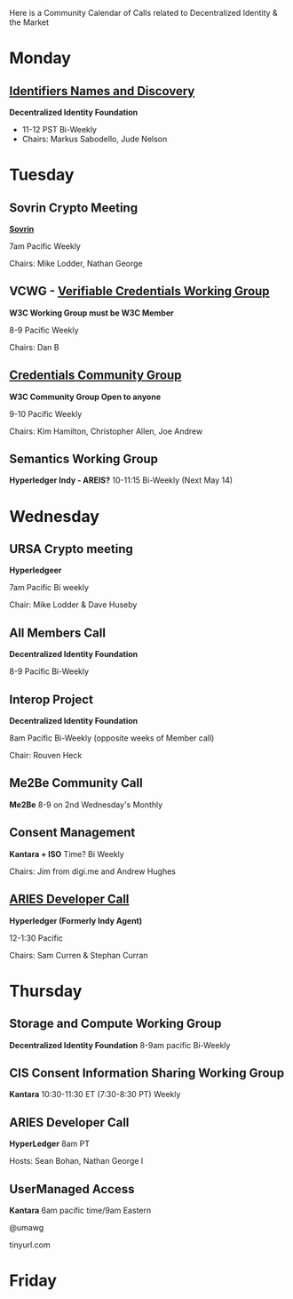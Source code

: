 Here is a Community Calendar of Calls related to Decentralized Identity & the Market 

# Monday 
## [Identifiers Names and Discovery](https://identity.foundation/working-groups/identifiers-names-discovery.html) 
**Decentralized Identity Foundation**
* 11-12 PST Bi-Weekly
* Chairs: Markus Sabodello, Jude Nelson

# Tuesday
## Sovrin Crypto Meeting 
**[Sovrin](https://sovrin.org)**

7am Pacific Weekly 

Chairs: Mike Lodder, Nathan George


## VCWG - [Verifiable Credentials Working Group](https://www.w3.org/2017/vc/WG/)
**W3C Working Group must be W3C Member**

8-9 Pacific Weekly 

Chairs: Dan B

## [Credentials Community Group](https://www.w3.org/community/credentials/) 
**W3C Community Group Open to anyone**

9-10 Pacific Weekly 

Chairs: Kim Hamilton, Christopher Allen, Joe Andrew

## Semantics Working Group 
**Hyperledger Indy - AREIS?** 
10-11:15  Bi-Weekly (Next May 14)

# Wednesday

## URSA Crypto meeting
**Hyperledgeer** 

7am Pacific Bi weekly 

Chair: Mike Lodder & Dave Huseby

## All Members Call 
**Decentralized Identity Foundation** 

8-9 Pacific Bi-Weekly 

## Interop Project
**Decentralized Identity Foundation** 

8am Pacific Bi-Weekly (opposite weeks of Member call) 

Chair: Rouven Heck

## Me2Be Community Call
**Me2Be**
8-9 on 2nd Wednesday's Monthly

## Consent Management 
**Kantara + ISO**
Time? Bi Weekly 

Chairs: Jim from digi.me and Andrew Hughes

## [ARIES Developer Call](https://wiki.hyperledger.org/display/ARIES/Hyperledger+Aries) 
**Hyperledger (Formerly Indy Agent)**

12-1:30 Pacific

Chairs: Sam Curren & Stephan Curran 



# Thursday 
## Storage and Compute Working Group
**Decentralized Identity Foundation** 
8-9am pacific Bi-Weekly 

## CIS Consent Information Sharing Working Group
**Kantara** 
10:30-11:30 ET (7:30-8:30 PT) Weekly 

## ARIES Developer Call
**HyperLedger** 
8am PT 

Hosts: Sean Bohan, Nathan George I

## UserManaged Access
**Kantara**
6am pacific time/9am Eastern

@umawg

tinyurl.com 

# Friday
